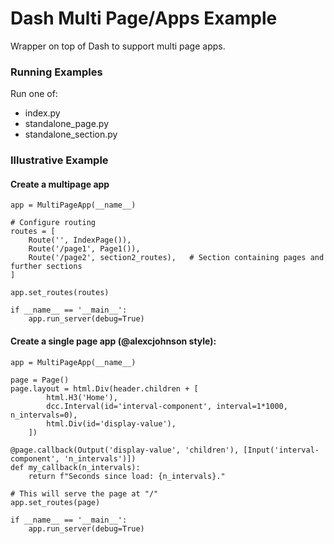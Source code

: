 # Dash Multi Page/Apps Example

Wrapper on top of Dash to support multi page apps.

### Running Examples

Run one of:

- index.py
- standalone_page.py
- standalone_section.py

### Illustrative Example

#### Create a multipage app

    app = MultiPageApp(__name__)

    # Configure routing
    routes = [
        Route('', IndexPage()),             
        Route('/page1', Page1()),           
        Route('/page2', section2_routes),   # Section containing pages and further sections
    ]

    app.set_routes(routes)

    if __name__ == '__main__':
        app.run_server(debug=True)


#### Create a single page app (@alexcjohnson style):

    app = MultiPageApp(__name__)

    page = Page()
    page.layout = html.Div(header.children + [
            html.H3('Home'),
            dcc.Interval(id='interval-component', interval=1*1000, n_intervals=0),
            html.Div(id='display-value'),
        ])

    @page.callback(Output('display-value', 'children'), [Input('interval-component', 'n_intervals')])
    def my_callback(n_intervals):
        return f"Seconds since load: {n_intervals}."

    # This will serve the page at "/"
    app.set_routes(page)

    if __name__ == '__main__':
        app.run_server(debug=True)

